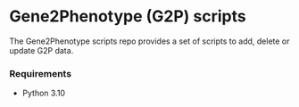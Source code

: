 # Gene2Phenotype (G2P) scripts

The Gene2Phenotype scripts repo provides a set of scripts to add, delete or update G2P data.

### Requirements

- Python 3.10
